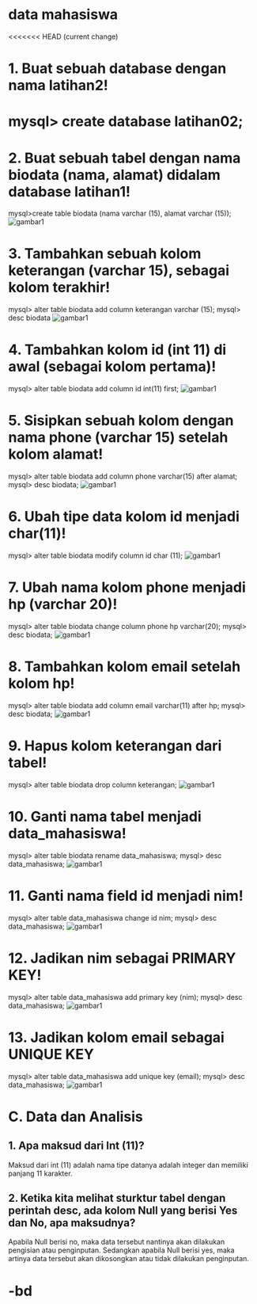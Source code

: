 # data mahasiswa
<<<<<<< HEAD (current change)
 # 1. Buat sebuah database dengan nama latihan2!
mysql> create database latihan02;
=======
# 2. Buat sebuah tabel dengan nama biodata (nama, alamat) didalam database latihan1!

mysql>create table biodata (nama varchar (15), alamat varchar (15));
![gambar1](ss/1.png)

# 3. Tambahkan sebuah kolom keterangan (varchar 15), sebagai kolom terakhir!
mysql> alter table biodata add column keterangan varchar (15);
mysql> desc biodata
![gambar1](ss/1.png)

# 4. Tambahkan kolom id (int 11) di awal (sebagai kolom pertama)!
 mysql> alter table biodata add column id int(11) first;
 ![gambar1](ss/2.png)

# 5. Sisipkan sebuah kolom dengan nama phone (varchar 15) setelah kolom alamat!
mysql> alter table biodata add column phone varchar(15) after alamat;
mysql> desc biodata;
![gambar1](ss/2.png)

# 6. Ubah tipe data kolom id menjadi char(11)!
mysql> alter table biodata modify column id char (11);
![gambar1](ss/2.png)

# 7. Ubah nama kolom phone menjadi hp (varchar 20)!
mysql> alter table biodata change column phone hp varchar(20);
mysql> desc biodata;
![gambar1](ss/3.png)

# 8. Tambahkan kolom email setelah kolom hp!
mysql> alter table biodata add column email varchar(11) after hp;
mysql> desc biodata;
![gambar1](ss/3.png)

# 9. Hapus kolom keterangan dari tabel!
mysql> alter table biodata drop column keterangan;
![gambar1](ss/4.png)

# 10. Ganti nama tabel menjadi data_mahasiswa!
mysql> alter table biodata rename data_mahasiswa;
mysql> desc data_mahasiswa;
![gambar1](ss/4.png)

# 11. Ganti nama field id menjadi nim!
mysql> alter table data_mahasiswa change id nim;
mysql> desc data_mahasiswa;
![gambar1](ss/5.png)

# 12. Jadikan nim sebagai PRIMARY KEY!
mysql>  alter table data_mahasiswa add primary key (nim);
mysql> desc data_mahasiswa;
![gambar1](ss/5.png)

# 13. Jadikan kolom email sebagai UNIQUE KEY
mysql> alter table data_mahasiswa add unique key (email);
mysql> desc data_mahasiswa;
![gambar1](ss/6.png)

# C.	Data dan Analisis 
## 1.	Apa maksud dari Int (11)?
Maksud dari int (11) adalah nama tipe datanya adalah integer dan memiliki panjang 11 karakter.
## 2.	Ketika kita melihat sturktur tabel dengan perintah desc, ada kolom Null yang berisi Yes dan No, apa maksudnya?
Apabila Null berisi no, maka data tersebut nantinya akan dilakukan pengisian atau penginputan. Sedangkan apabila Null berisi yes, maka artinya data tersebut akan dikosongkan atau tidak dilakukan penginputan.
# -bd